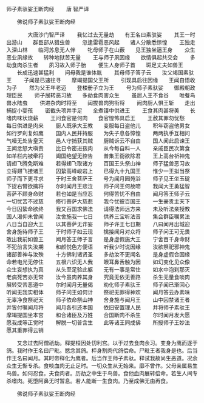   师子素驮娑王断肉经
　　唐 智严译




　　佛说师子素驮娑王断肉经

　　　　大唐沙门智严译
　　我忆过去无量劫　　有王名曰素驮娑
　　其王一时出游山　　群臣部从猎虫兽
　　忽逢雷雹恶风起　　诸人分散悉惊惶
　　王独走入深山林　　临河苏息无人伴
　　牝母师子在山薮　　见王独坐逼王身
　　众生恶业夙缘故　　转种地狱苦无量
　　王与师子夙因缘　　欲情俱起共交会
　　多劫食肉杀生者　　夙习故入师子胎
　　便生人身师子首　　斑足丈夫如兽王
　　长成迅速甚猛利　　问母我是谁体胤
　　其母师子答子云　　汝父竭国素驮王
　　子闻是已速往寻　　摩竭提国父王所
　　引现具启往因缘　　王闻自悟收为子
　　然为父王年老迈　　登楼册子立为王
　　号为师子素驮娑　　御殿朝政理臣民
　　师子展转恶习故　　多劫食肉害众生
　　虽居人王不食谷　　唯餐鸟兽水陆虫
　　供进杂肉时将至　　闼拔兽肉狗衔将
　　阙肉厨人惧王斩　　走出捕捉小婴孩
　　密截头项并手足　　全煮镬中供进王
　　王食其肉甚将美　　长嗜肉味状烧薪
　　王问食官是何肉　　食官惶怖具启王
　　王赦其罪勿忧愁　　每日供进是肉来
　　厨人既承大王教　　变服每日盗他儿
　　积年窃盗他男女　　如行罗刹复如鹰
　　国内人民并持服　　为失子息各慞惶
　　两两执手互相问　　气噎无处告皇天
　　邑人守捕获其贼　　厨贼诉云不自由
　　国人闻此启谏王　　王闻忿怒大嗔责
　　比日令密进孩肉　　从今每自料一人
　　亲戚臣民次第食　　如羊栏内被牵将
　　阖国绝望无控告　　普集王衙欲除君
　　王上高台祈神鬼　　请翅飞腾免斯难
　　若得翅飞取诸方　　百国王头祭山神
　　师子猛兽恶习故　　立得翅飞接诸王
　　囚絷高峰峻岩上　　已得九十九国王
　　惟少一王拟当祭　　师子而下更寻求
　　于时王舍菩萨王　　号为闻月园苑浴
　　师子见王坐玉碇　　下捉右臂欲擒将
　　尔时闻月王悲泣　　师子问王何故啼
　　我闻大王勇猛智　　菩萨不顾身命财
　　若也如是当应忍　　何得苦忧不自由
　　闻月答王师子云　　一切忧苦不过慈
　　修行菩萨大慈悲　　我今忧彼百国王
　　一生豪贵主天下　　今日囚絷命欲终
　　我又百国求佛法　　请得法师远方来
　　未及听法亲授教　　国人渴仰未曾闻
　　汝舍施我一七日　　供养三宝听法音
　　集会群臣嘱累法　　八日当自迎大王
　　以其菩萨无诈妄　　师子许王七日期
　　八曰闻月出城迎　　舍身施待师子王
　　于时师子如云现　　擒接闻月对众将
　　师子问王可无畏　　敢出我前如兽王
　　闻月答王师子言　　是身虚假施大王
　　宁舍百千身命财　　不犯前言失汝期
　　和颜悦色方便语　　听我少时说因缘
　　汝欲祭祀邪神鬼　　诸部善神与汝殃
　　十方佛刹诸贤圣　　多劫汝不更闻名
　　是身虚假合因缘　　命若电光无停住
　　五根六识无人我　　眼耳鼻舌触为因
　　如幻变化见众像　　众生妄想执为真
　　从头至足验此躯　　无有一事是常住
　　如水中泡刹那灭　　老病死苦亦无常
　　汝今虽肉养其身　　究竟无依无善路
　　杀生无量食啖肉　　展转受苦恶道中
　　尔时闻月无量偈　　劝化师子素驮王
　　师子闻已渐回心　　听闻无我实相体
　　师子问王如何计　　祭祀无罪得神欢
　　闻月答云办素味　　无辜净食祭祀天
　　师子依命祭山神　　舍身施与闻月王
　　山中囚禁诸王者　　并皆付嘱闻月将
　　闻月各引还本国　　依旧安置理人民
　　并将师子素驮王　　摩竭提国坐本宫
　　和合诸臣及万姓　　合国断肉不杀生
　　尔时闻月发大愿　　愿我成等正觉时
　　解脱一切普含生　　此等诸王同成佛
　　所授师子王妙法　　愿其重罪得云销

　　又念过去阿僧祇劫。释提桓因处忉利宫。以于过去食肉余习。变身为鹰而逐于鸽。我时作王名曰尸毗。愍念其鸽。枰身割肉代鸽偿命。尸毗王者我身是也。后当作王名曰闻月。其时帝释化为鹰者。后当作王师子素驮。释试我故尚生恶道。况余众生无惭专杀。食啖血肉无止足时。一切众生从无始来。靡不曾作。父母亲属易生鸟兽。如何忍食。夫食肉者。历劫之中生于鸟兽。食他血肉展转偿命。若生人间专杀嗜肉。死堕阿鼻无时暂息。若人能断一生食肉。乃至成佛无由再食。

　　佛说师子素驮娑王断肉经


